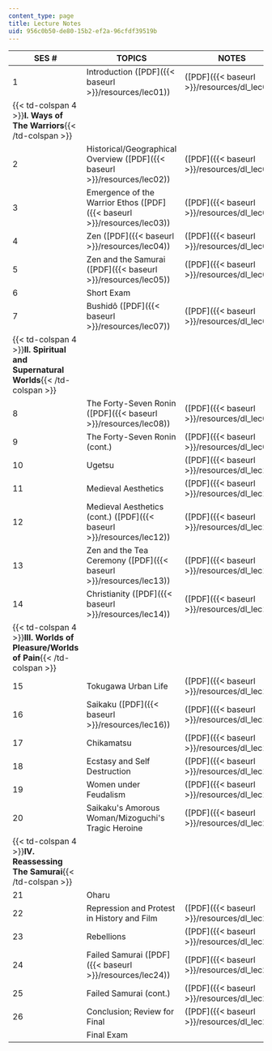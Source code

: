 ```yaml
---
content_type: page
title: Lecture Notes
uid: 956c0b50-de80-15b2-ef2a-96cfdf39519b
---
```


| SES # | TOPICS | NOTES | HANDOUTS |
| --- | --- | --- | --- |
| 1 | Introduction ([PDF]({{< baseurl >}}/resources/lec01)) | ([PDF]({{< baseurl >}}/resources/dl_lec01)) | &nbsp; |
| {{< td-colspan 4 >}}**I. Ways of The Warriors**{{< /td-colspan >}} ||||
| 2 | Historical/Geographical Overview ([PDF]({{< baseurl >}}/resources/lec02)) | ([PDF]({{< baseurl >}}/resources/dl_lec02)) | &nbsp; |
| 3 | Emergence of the Warrior Ethos ([PDF]({{< baseurl >}}/resources/lec03)) | ([PDF]({{< baseurl >}}/resources/dl_lec03)) | &nbsp; |
| 4 | Zen ([PDF]({{< baseurl >}}/resources/lec04)) | ([PDF]({{< baseurl >}}/resources/dl_lec04)) | &nbsp; |
| 5 | Zen and the Samurai ([PDF]({{< baseurl >}}/resources/lec05)) | ([PDF]({{< baseurl >}}/resources/dl_lec05)) | &nbsp; |
| 6 | Short Exam | &nbsp; |
| 7 | Bushidô ([PDF]({{< baseurl >}}/resources/lec07)) | ([PDF]({{< baseurl >}}/resources/dl_lec07)) | &nbsp; |
| {{< td-colspan 4 >}}**II. Spiritual and Supernatural Worlds**{{< /td-colspan >}} ||||
| 8 | The Forty-Seven Ronin ([PDF]({{< baseurl >}}/resources/lec08)) | ([PDF]({{< baseurl >}}/resources/dl_lec08)) | &nbsp; |
| 9 | The Forty-Seven Ronin (cont.) | ([PDF]({{< baseurl >}}/resources/dl_lec09)) | &nbsp; |
| 10 | Ugetsu | ([PDF]({{< baseurl >}}/resources/dl_lec10)) | &nbsp; |
| 11 | Medieval Aesthetics | ([PDF]({{< baseurl >}}/resources/dl_lec11)) | &nbsp; |
| 12 | Medieval Aesthetics (cont.) ([PDF]({{< baseurl >}}/resources/lec12)) | ([PDF]({{< baseurl >}}/resources/dl_lec12)) | &nbsp; |
| 13 | Zen and the Tea Ceremony ([PDF]({{< baseurl >}}/resources/lec13)) | ([PDF]({{< baseurl >}}/resources/dl_lec13)) | &nbsp; |
| 14 | Christianity ([PDF]({{< baseurl >}}/resources/lec14)) | ([PDF]({{< baseurl >}}/resources/dl_lec14)) | ([PDF]({{< baseurl >}}/resources/handout_lec13)) |
| {{< td-colspan 4 >}}**III. Worlds of Pleasure/Worlds of Pain**{{< /td-colspan >}} ||||
| 15 | Tokugawa Urban Life | ([PDF]({{< baseurl >}}/resources/dl_lec15)) | &nbsp; |
| 16 | Saikaku ([PDF]({{< baseurl >}}/resources/lec16)) | ([PDF]({{< baseurl >}}/resources/dl_lec16)) | ([PDF]({{< baseurl >}}/resources/handout_lec15)) |
| 17 | Chikamatsu | ([PDF]({{< baseurl >}}/resources/dl_lec17)) | &nbsp; |
| 18 | Ecstasy and Self Destruction | ([PDF]({{< baseurl >}}/resources/dl_lec18)) | &nbsp; |
| 19 | Women under Feudalism | ([PDF]({{< baseurl >}}/resources/dl_lec19)) | &nbsp; |
| 20 | Saikaku's Amorous Woman/Mizoguchi's Tragic Heroine | ([PDF]({{< baseurl >}}/resources/dl_lec20)) | ([PDF]({{< baseurl >}}/resources/handout_lec19)) |
| {{< td-colspan 4 >}}**IV. Reassessing The Samurai**{{< /td-colspan >}} ||||
| 21 | Oharu | &nbsp; |
| 22 | Repression and Protest in History and Film | ([PDF]({{< baseurl >}}/resources/dl_lec22)) | &nbsp; |
| 23 | Rebellions | ([PDF]({{< baseurl >}}/resources/dl_lec23)) | &nbsp; |
| 24 | Failed Samurai ([PDF]({{< baseurl >}}/resources/lec24)) | ([PDF]({{< baseurl >}}/resources/dl_lec24)) | &nbsp; |
| 25 | Failed Samurai (cont.) | ([PDF]({{< baseurl >}}/resources/dl_lec25)) | &nbsp; |
| 26 | Conclusion; Review for Final | ([PDF]({{< baseurl >}}/resources/dl_lec26)) | &nbsp; |
| &nbsp; | Final Exam | &nbsp; |